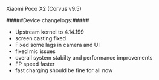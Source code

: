  Xiaomi Poco X2 (Corvus v9.5)

#####Device changelogs:#####

- Upstream kernel to 4.14.199
- screen casting fixed
- Fixed some lags in camera and UI
- fixed mic issues
- overall system stabilty and performance improvements
- FP speed faster
- fast charging should be fine for all now
